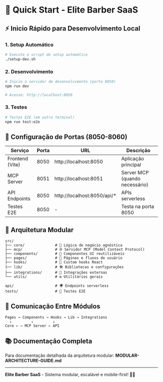 # 🚀 Quick Start - Elite Barber SaaS

## ⚡ Inicio Rápido para Desenvolvimento Local

### 1. Setup Automático
```bash
# Execute o script de setup automático
./setup-dev.sh
```

### 2. Desenvolvimento
```bash
# Inicie o servidor de desenvolvimento (porta 8050)
npm run dev

# Acesse: http://localhost:8050
```

### 3. Testes
```bash
# Testes E2E (em outro terminal)
npm run test:e2e
```

## 🎯 Configuração de Portas (8050-8060)

| Serviço | Porta | URL | Descrição |
|---------|-------|-----|-----------|
| Frontend (Vite) | 8050 | http://localhost:8050 | Aplicação principal |
| MCP Server | 8051 | http://localhost:8051 | Server MCP (quando necessário) |
| API Endpoints | 8050 | http://localhost:8050/api/* | APIs serverless |
| Testes E2E | 8050 | - | Testa na porta 8050 |

## 📁 Arquitetura Modular

```
src/
├── core/              # 🧠 Lógica de negócio agnóstica
├── mcp/               # 🌐 Servidor MCP (Model Context Protocol)
├── components/        # 🎨 Componentes UI reutilizáveis
├── pages/             # 📄 Páginas e fluxos de usuário
├── hooks/             # 🎣 Custom hooks React
├── lib/               # 🛠️ Bibliotecas e configurações
├── integrations/      # 🔗 Integrações externas
└── utils/             # ⚙️ Utilitários gerais

api/                   # 🌍 Endpoints serverless
tests/                 # 🧪 Testes E2E
```

## 🔄 Comunicação Entre Módulos

```
Pages → Components → Hooks → Lib → Integrations
  ↓         ↓         ↓
Core ← → MCP Server ← API
```

## 📚 Documentação Completa

Para documentação detalhada da arquitetura modular:
**MODULAR-ARCHITECTURE-GUIDE.md**

---

**Elite Barber SaaS** - Sistema modular, escalável e mobile-first! 💈✨